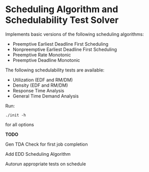 # Scheduling Algorithm and Schedulability Test Solver
Implements basic versions of the following scheduling algorithms:
* Preemptive Earliest Deadline First Scheduling
* Nonpreemptive Earliest Deadline First Scheduling
* Preemptive Rate Monotonic
* Preemptive Deadline Monotonic

The following schedulability tests are available:
* Utilization (EDF and RM/DM)
* Density (EDF and RM/DM)
* Response Time Analysis
* General Time Demand Analysis

Run:
~~~
./init -h
~~~
for all options

**TODO**

Gen TDA Check for first job completion

Add EDD Scheduling Algorithm

Autorun appropriate tests on schedule



